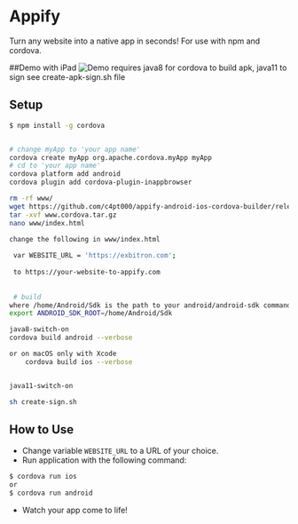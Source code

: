 # Appify
Turn any website into a native app in seconds! For use with npm and cordova.

##Demo with iPad
![Demo](Demo.gif)
requires java8 for cordova to build apk, java11 to sign see create-apk-sign.sh file 
## Setup
```bash
$ npm install -g cordova


# change myApp to 'your app name'
cordova create myApp org.apache.cordova.myApp myApp
# cd to 'your app name'
cordova platform add android
cordova plugin add cordova-plugin-inappbrowser

rm -rf www/
wget https://github.com/c4pt000/appify-android-ios-cordova-builder/releases/download/www/www.cordova.tar.gz
tar -xvf www.cordova.tar.gz
nano www/index.html 

change the following in www/index.html
 
 var WEBSITE_URL = 'https://exbitron.com';
 
 to https://your-website-to-appify.com
 
 
 # build
where /home/Android/Sdk is the path to your android/android-sdk command line tools
export ANDROID_SDK_ROOT=/home/Android/Sdk

java8-switch-on 
cordova build android --verbose

or on macOS only with Xcode
    cordova build ios --verbose


java11-switch-on

sh create-sign.sh
```
## How to Use
  * Change variable  `WEBSITE_URL` to a URL of your choice.
  * Run application with the following command:
```bash
$ cordova run ios 
or
$ cordova run android
```
  * Watch your app come to life!




